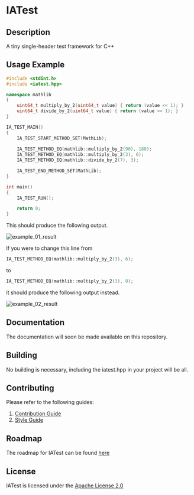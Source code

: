 # IATest

## Description

A tiny single-header test framework for C++

## Usage Example

```cpp
#include <stdint.h>
#include <iatest.hpp>

namespace mathlib
{
    uint64_t multiply_by_2(uint64_t value) { return (value << 1); }
    uint64_t divide_by_2(uint64_t value) { return (value >> 1); }
}

IA_TEST_MAIN()
{
    IA_TEST_START_METHOD_SET(MathLib);
    
    IA_TEST_METHOD_EQ(mathlib::multiply_by_2(90), 180);
    IA_TEST_METHOD_EQ(mathlib::multiply_by_2(3), 6);
    IA_TEST_METHOD_EQ(mathlib::divide_by_2(7), 3);

    IA_TEST_END_METHOD_SET(MathLib);
}

int main()
{
    IA_TEST_RUN();

    return 0;
}
```

This should produce the following output.

![example_01_result](https://i-a-s.lk/res/images/git/iatest/example_01_result.png)


If you were to change this line from
```cpp
IA_TEST_METHOD_EQ(mathlib::multiply_by_2(3), 6);
```
to
```cpp
IA_TEST_METHOD_EQ(mathlib::multiply_by_2(3), 8);
```
it should produce the following output instead.

![example_02_result](https://i-a-s.lk/res/images/git/iatest/example_02_result.png)

## Documentation

The documentation will soon be made available on this repository.

## Building

No building is necessary, including the iatest.hpp in your project will be all.

## Contributing

Please refer to the following guides:

1) [Contribution Guide](https://i-a-s.lk/docs/contributing/contribution_guide/)
2) [Style Guide](https://i-a-s.lk/docs/contributing/style_guide/)

## Roadmap

The roadmap for IATest can be found [here](https://i-a-s.lk/roadmaps/iatest/)

## License

IATest is licensed under the [Apache License 2.0](http://www.apache.org/licenses/LICENSE-2.0)